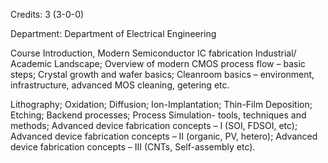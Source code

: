 Credits: 3 (3-0-0)

Department: Department of Electrical Engineering

Course Introduction, Modern Semiconductor IC fabrication Industrial/ Academic Landscape; Overview of modern CMOS process flow – basic steps; Crystal growth and wafer basics; Cleanroom basics – environment, infrastructure, advanced MOS cleaning, getering etc.

Lithography; Oxidation; Diffusion; Ion-Implantation; Thin-Film Deposition; Etching; Backend processes; Process Simulation- tools, techniques and methods; Advanced device fabrication concepts – I (SOI, FDSOI, etc); Advanced device fabrication concepts – II (organic, PV, hetero); Advanced device fabrication concepts – III (CNTs, Self-assembly etc).